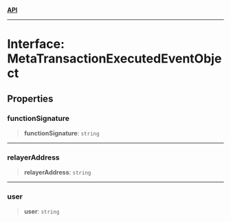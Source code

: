[**API**](../../../README.md)

***

# Interface: MetaTransactionExecutedEventObject

## Properties

### functionSignature

> **functionSignature**: `string`

***

### relayerAddress

> **relayerAddress**: `string`

***

### user

> **user**: `string`
